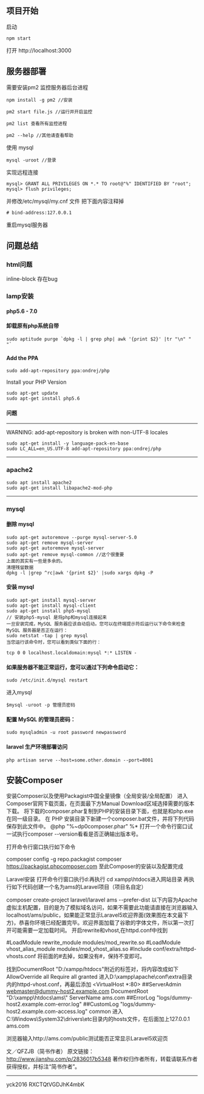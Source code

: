## 项目开始
启动
```
npm start
```
打开 http://localhost:3000

## 服务器部署

需要安装pm2 监控服务器后台进程

```
npm install -g pm2 //安装

pm2 start file.js //运行并开启监控

pm2 list 查看所有监控进程

pm2 --help //其他请查看帮助

```
使用 mysql
```
mysql -uroot //登录
```
实现远程连接
```
mysql> GRANT ALL PRIVILEGES ON *.* TO root@"%" IDENTIFIED BY "root";
mysql> flush privileges;
```
并修改/etc/mysql/my.cnf 文件
把下面内容注释掉
```
# bind-address:127.0.0.1
```
重启mysql服务器


## 问题总结
### html问题
inline-block 存在bug



### lamp安装
#### php5.6 - 7.0
#### 卸载原有php系统自带
```
sudo aptitude purge `dpkg -l | grep php| awk '{print $2}' |tr "\n" " "`
```
#### Add the PPA
```
sudo add-apt-repository ppa:ondrej/php
```
Install your PHP Version
```
sudo apt-get update
sudo apt-get install php5.6

```

#### 问题
------
WARNING: add-apt-repository is broken with non-UTF-8 locales
```
sudo apt-get install -y language-pack-en-base
sudo LC_ALL=en_US.UTF-8 add-apt-repository ppa:ondrej/php
```
-------

### apache2

```
sudo apt install apache2
sudo apt-get install libapache2-mod-php
```

----
### mysql

#### 删除 mysql
```
sudo apt-get autoremove --purge mysql-server-5.0
sudo apt-get remove mysql-server
sudo apt-get autoremove mysql-server
sudo apt-get remove mysql-common //这个很重要
上面的其实有一些是多余的。
清理残留数据
dpkg -l |grep ^rc|awk '{print $2}' |sudo xargs dpkg -P
```
#### 安装 mysql
```
sudo apt-get install mysql-server
sudo apt-get install mysql-client
sudo apt-get install php5-mysql
// 安装php5-mysql 是将php和mysql连接起来
一旦安装完成，MySQL 服务器应该自动启动。您可以在终端提示符后运行以下命令来检查 MySQL 服务器是否正在运行：
sudo netstat -tap | grep mysql
当您运行该命令时，您可以看到类似下面的行：

tcp 0 0 localhost.localdomain:mysql *:* LISTEN -
```
#### 如果服务器不能正常运行，您可以通过下列命令启动它：

```
sudo /etc/init.d/mysql restart
```
进入mysql
```
$mysql -uroot -p 管理员密码
```
#### 配置 MySQL 的管理员密码：
```
sudo mysqladmin -u root password newpassword
```



#### laravel 生产环境部署访问
```
php artisan serve --host=some.other.domain --port=8001

```


## 安装Composer

安装Composer以及使用Packagist中国全量镜像（全局安装/全局配置）
进入Composer官网下载页面，在页面最下方Manual Download区域选择需要的版本下载。
将下载的composer.phar复制到PHP的安装目录下面，也就是和php.exe在同一级目录。
在 PHP 安装目录下新建一个composer.bat文件，并将下列代码保存到此文件中。
@php "%~dp0composer.phar" %*
打开一个命令行窗口试一试执行composer --version看看是否正确输出版本号。

打开命令行窗口执行如下命令

composer config -g repo.packagist composer https://packagist.phpcomposer.com
至此Composer的安装以及配置完成

Laravel安装
打开命令行窗口执行d:再执行 cd xampp\htdocs进入网站目录 再执行如下代码创建一个名为ams的Laravel项目（项目名自定）

composer create-project laravel/laravel ams --prefer-dist
以下内容为Apache虚拟主机配置，目的是为了模拟域名访问，如果不需要此功能请直接在浏览器输入localhost/ams/public，如果能正常显示Laravel5欢迎界面(效果图在本文最下方)，恭喜你环境已经配置完毕。欢迎界面加载了谷歌的字体文件，所以第一次打开可能需要一定加载时间。
开启rewrite和vhost,在httpd.conf中找到

#LoadModule rewrite_module modules/mod_rewrite.so
#LoadModule vhost_alias_module modules/mod_vhost_alias.so
#Include conf/extra/httpd-vhosts.conf
将前面的#去掉，如果没有#，保持不变即可。

找到DocumentRoot "D:/xampp/htdocs"附近的<Directory>标签对，将内容改成如下
<Directory />
 AllowOverride all
 Require all granted
</Directory>
进入D:\xampp\apache\conf\extra目录内的httpd-vhost.conf，再最后添加
<VirtualHost *:80>
  ##ServerAdmin webmaster@dummy-host2.example.com
  DocumentRoot "D:\\xampp\\htdocs\\ams\\"
  ServerName ams.com
  ##ErrorLog "logs/dummy-host2.example.com-error.log"
  ##CustomLog "logs/dummy-host2.example.com-access.log" common
</VirtualHost>
进入C:\Windows\System32\drivers\etc目录内的hosts文件，在后面加上127.0.0.1       ams.com

浏览器输入http://ams.com/public测试能否正常显示Laravel5欢迎页

文／QFZJB（简书作者）
原文链接：http://www.jianshu.com/p/2836017b5348
著作权归作者所有，转载请联系作者获得授权，并标注“简书作者”。



-----------------
yck2016
RXCTQtVGDJhK4mbK
